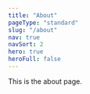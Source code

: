 ```yaml
---
title: "About"
pageType: "standard"
slug: "/about"
nav: true
navSort: 2
hero: true
heroFull: false
---
```


This is the about page.
